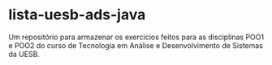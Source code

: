 # lista-uesb-ads-java
Um repositório para armazenar os exercícios feitos para as disciplinas POO1 e POO2 do curso de Tecnologia em Análise e Desenvolvimento de Sistemas da UESB.

